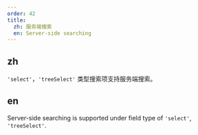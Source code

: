 ```yaml
---
order: 42
title:
  zh: 服务端搜索
  en: Server-side searching
---
```


## zh

`'select'`，`'treeSelect'` 类型搜索项支持服务端搜索。

## en

Server-side searching is supported under field type of `'select'`, `'treeSelect'`.
